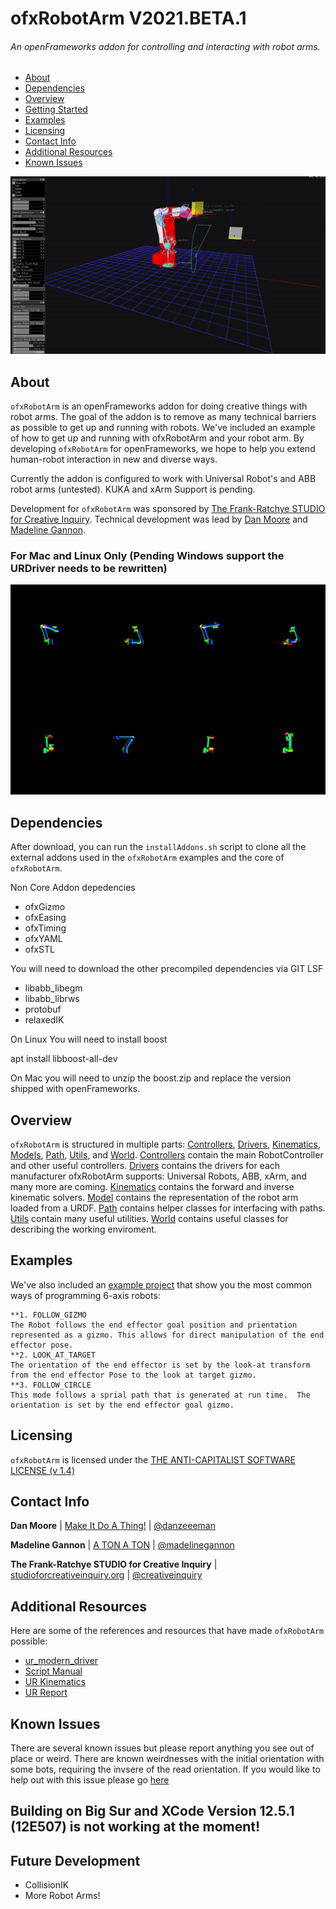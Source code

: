 # ofxRobotArm V2021.BETA.1
###### An openFrameworks addon for controlling and interacting with robot arms.

  - [About](#about)
  - [Dependencies](#dependencies)
  - [Overview](#overview)
  - [Getting Started](#getting-started)
  - [Examples](#examples)
  - [Licensing](#licensing)
  - [Contact Info](#contact-info)
  - [Additional Resources](#additional-resources)
  - [Known Issues](#known-issues)

![IRB120](data/ezgif-6-9aa1f3bbb920%20(1).gif)

## About
`ofxRobotArm` is an openFrameworks addon for doing creative things with robot arms. The goal of the addon is to remove as many technical barriers as possible to get up and running with robots. We've included an example of how to get up and running with ofxRobotArm and your robot arm.  By developing `ofxRobotArm` for openFrameworks, we hope to help you extend human-robot interaction in new and diverse ways.

Currently the addon is configured to work with Universal Robot's and ABB robot arms (untested).  KUKA and xArm Support is pending. 

Development for `ofxRobotArm` was sponsored by [The Frank-Ratchye STUDIO for Creative Inquiry](http://studioforcreativeinquiry.org/). 
Technical development was lead by [Dan Moore](http://makeitdoathing.com) and [Madeline Gannon](https://atonaton.com).

### For Mac and Linux Only (Pending Windows support the URDriver needs to be rewritten)

![KinematicModel](data/ezgif.com-video-to-gif%20(1).gif)

## Dependencies
After download, you can run the `installAddons.sh` script to clone all the external addons used in the `ofxRobotArm` examples and the core of `ofxRobotArm`.  

Non Core Addon depedencies
- ofxGizmo
- ofxEasing
- ofxTiming
- ofxYAML
- ofxSTL

You will need to download the other precompiled dependencies via GIT LSF

- libabb_libegm
- libabb_librws
- protobuf
- relaxedIK

On Linux You will need to install boost

apt install libboost-all-dev

On Mac you will need to unzip the boost.zip and replace the version shipped with openFrameworks. 


## Overview
`ofxRobotArm` is structured in multiple parts: [Controllers](/src/controllers), [Drivers](/src/drivers), [Kinematics](/src/kinematics), [Models](/src/models), [Path](/src/path), [Utils](/src/utils), and [World](/src/world).  [Controllers](/src/controllers) contain the main RobotController and other useful controllers.  [Drivers](/src/drivers) contains the drivers for each manufacturer ofxRobotArm supports: Universal Robots, ABB, xArm, and many more are coming.  [Kinematics](/src/kinematics) contains the forward and inverse kinematic solvers.  [Model](/src/model) contains the representation of the robot arm loaded from a URDF.  [Path](/src/path) contains helper classes for interfacing with paths.  [Utils](/src/utils) contain many useful utilities. [World](/src/world) contains useful classes for describing the working enviroment. 


## Examples
We've also included an [example project](example-urdf) that show you the most common ways of programming 6-axis robots:

    **1. FOLLOW_GIZMO 
    The Robot follows the end effector goal position and prientation represented as a gizmo. This allows for direct manipulation of the end effector pose.
    **2. LOOK_AT_TARGET
    The orientation of the end effector is set by the look-at transform from the end effector Pose to the look at target gizmo.  
    **3. FOLLOW_CIRCLE
    This mode follows a sprial path that is generated at run time.  The orientation is set by the end effector goal gizmo. 

## Licensing
`ofxRobotArm` is licensed under the [THE ANTI-CAPITALIST SOFTWARE LICENSE (v 1.4)](LICENSE) 


## Contact Info
**Dan Moore** | [Make It Do A Thing!](http://www.makeitdoathing.com ) | [@danzeeeman](https://github.com/danzeeeman)

**Madeline Gannon** | [A TON A TON](http://atonaton.com) | [@madelinegannon](https://github.com/madelinegannon)

**The Frank-Ratchye STUDIO for Creative Inquiry** | [studioforcreativeinquiry.org](http://studioforcreativeinquiry.org) | [@creativeinquiry](https://github.com/CreativeInquiry)


## Additional Resources
Here are some of the references and resources that have made `ofxRobotArm` possible:

- [ur_modern_driver](https://github.com/ThomasTimm/ur_modern_driver)
- [Script Manual](https://s3-eu-west-1.amazonaws.com/ur-support-site/18679/scriptmanual_en.pdf)
- [UR Kinematics](https://smartech.gatech.edu/bitstream/handle/1853/50782/ur_kin_tech_report_1.pdf)
- [UR Report](http://orbit.dtu.dk/files/117833332/Universal_Robot_report.pdf)


## Known Issues
 There are several known issues but please report anything you see out of place or weird.  There are known weirdnesses with the initial orientation with some bots, requiring the invsere of the read orientation.  If you would like to help out with this issue please go [here](https://github.com/CreativeInquiry/ofxRobotArm/issues/32)
 
 ## Building on Big Sur and XCode Version 12.5.1 (12E507) is not working at the moment!
 

## Future Development

* CollisionIK
* More Robot Arms!


